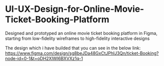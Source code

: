 # UI-UX-Design-for-Online-Movie-Ticket-Booking-Platform
Designed and prototyped an online movie ticket booking platform in Figma, starting from low-fidelity wireframes to high-fidelity interactive designs

The design which i have builded that you can see in the below link:
https://www.figma.com/design/sg8beJDa48GxCtJPhIJ3Qn/ticket-Booking?node-id=0-1&t=oDH2XlWl6BXVXz1q-1
